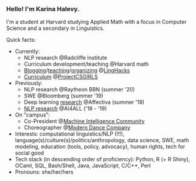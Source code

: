 ### Hello! I'm Karina Halevy.

I'm a student at Harvard studying Applied Math with a focus in Computer Science and a secondary in Linguistics.  

Quick facts:  

- Currently:
  - NLP research @Radcliffe Institute
  - Curriculum development/teaching @Harvard math
  - [Blogging](http://linghacks.tech/blog/in-out-oops)/[teaching](github.com/enscma2/spellcheck-workshop)/[organizing](github.com/enscma2/linghacks-2019-workshops) @[LingHacks](http://linghacks.tech)
  - [Curriculum](linktr.ee/pcsgnlp) @[ProjectCSGIRLS](projectcsgirls.com)
- Previously:
  - NLP research @Raytheon BBN (summer '20)
  - SWE @Bloomberg (summer '19)
  - Deep learning [research](github.com/enscma2/giphy-scraper) @Affectiva (summer '18)
  - [NLP research](github.com/enscma2/humanly) @AI4ALL ('18 - '19)
- On "campus":
  - Co-President @[Machine Intelligence Community](harvard-mic.github.io)
  - Choreographer @[Modern Dance Company](hrmdc.org)
- Interests: computational linguistics/NLP (!!!), language(s)/culture(s)/politics/anthropology, data science, SWE, math modeling, education (tools, policy, advocacy), human rights, tech for social good
- Tech stack (in descending order of proficiency): Python, R (+ R Shiny), OCaml, SQL, Bash/Shell, Java, JavaScript, C/C++, Perl
- Pronouns: she/her/hers


